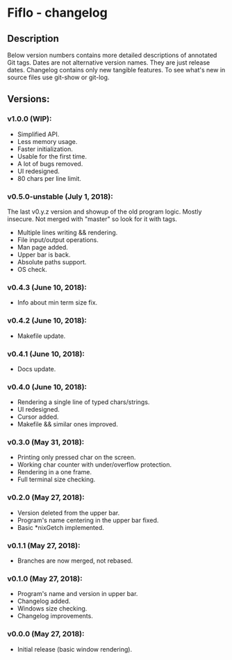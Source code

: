 # Fiflo - changelog

## Description
Below version numbers contains more detailed descriptions of annotated Git
tags. Dates are not alternative version names. They are just release dates.
Changelog contains only new tangible features. To see what's new in source
files use git-show or git-log.

## Versions:
### v1.0.0 (WIP):
- Simplified API.
- Less memory usage.
- Faster initialization.
- Usable for the first time.
- A lot of bugs removed.
- UI redesigned.
- 80 chars per line limit.

### v0.5.0-unstable (July 1, 2018):
The last v0.y.z version and showup of the old program logic. Mostly insecure.
Not merged with "master" so look for it with tags.
- Multiple lines writing && rendering.
- File input/output operations.
- Man page added.
- Upper bar is back.
- Absolute paths support.
- OS check.

### v0.4.3 (June 10, 2018):
- Info about min term size fix.

### v0.4.2 (June 10, 2018):
- Makefile update.

### v0.4.1 (June 10, 2018):
- Docs update.

### v0.4.0 (June 10, 2018):
- Rendering a single line of typed chars/strings.
- UI redesigned.
- Cursor added.
- Makefile && similar ones improved.

### v0.3.0 (May 31, 2018):
- Printing only pressed char on the screen.
- Working char counter with under/overflow protection.
- Rendering in a one frame.
- Full terminal size checking.

### v0.2.0 (May 27, 2018):
- Version deleted from the upper bar.
- Program's name centering in the upper bar fixed.
- Basic *nixGetch implemented.

### v0.1.1 (May 27, 2018):
- Branches are now merged, not rebased.

### v0.1.0 (May 27, 2018):
- Program's name and version in upper bar.
- Changelog added.
- Windows size checking.
- Changelog improvements.

### v0.0.0 (May 27, 2018):
- Initial release (basic window rendering).
